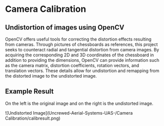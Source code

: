 # Camera Calibration

## Undistortion of images using OpenCV

OpenCV offers useful tools for correcting the distortion effects resulting from cameras. Through pictures of chessboards as references, this project seeks to counteract radial and tangential distortion from camera images. By acquiring the corresponding 2D and 3D coordinates of the chessboard in addition to providing the dimensions, OpenCV can provide information such as the camera matrix, distortion coefficients, rotation vectors, and translation vectors. These details allow for undistortion and remapping from the distorted image to the undistorted image.

## Example Result

On the left is the original image and on the right is the undistorted image.

![Undistorted Image](Uncrewed-Aerial-Systems-UAS-/Camera Calibration/calibresult.png)
